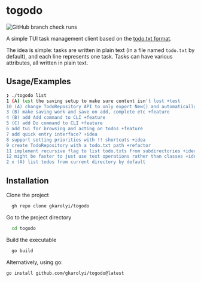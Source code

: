 # togodo
![GitHub branch check runs](https://img.shields.io/github/check-runs/gkarolyi/togodo/master)


A simple TUI task management client based on the [todo.txt format](http://todotxt.org/).

The idea is simple: tasks are written in plain text (in a file named `todo.txt` by default), and each line represents one task.
Tasks can have various attributes, all written in plain text.

## Usage/Examples

```bash
❯ ./togodo list
1 (A) test the saving setup to make sure content isn't lost +test
10 (A) change TodoRepository API to only export New() and automatically read the right file +refactor
3 (B) make saving work and save on add, complete etc +feature
4 (B) add Add command to CLI +feature
5 (C) add Do command to CLI +feature
6 add tui for browsing and acting on todos +feature
7 add quick entry interface? +idea
8 support setting priorities with !! shortcuts +idea
9 create TodoRepository with a todo.txt path +refactor
11 implement recursive flag to list todo.txts from subdirectories +idea
12 might be faster to just use text operations rather than classes +idea
2 x (A) list todos from current directory by default
```
## Installation

Clone the project

```bash
  gh repo clone gkarolyi/togodo
```

Go to the project directory

```bash
  cd togodo
```

Build the executable

```bash
  go build
```

Alternatively, using go:

```bash
go install github.com/gkarolyi/togodo@latest
```
